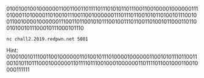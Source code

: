 0100100100100000011001100110111101110101011011100110010000100000011101000110100001101001011100110010000001110111011001010110100101110010011001000010000001110011011001010111001001110110011010010110001101100101001011100010111000101110

`nc chall2.2019.redpwn.net 5001`

Hint: 010010010111001100100000011010010111010000100000011001010111011001100101011011100010000001101111011100100010000001101111011001000110010000111111